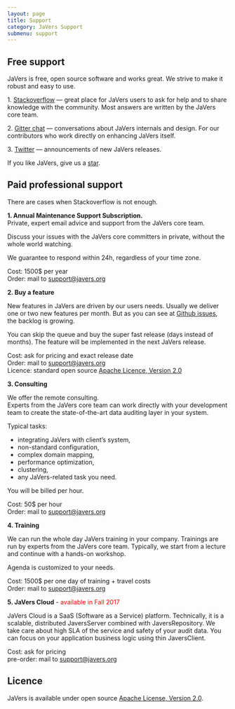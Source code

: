 ```yaml
---
layout: page
title: Support
category: JaVers Support
submenu: support
---
```


##  Free support

JaVers is free, open source software and works great.
We strive to make it robust and easy to use.

1\. [Stackoverflow](https://stackoverflow.com/questions/tagged/javers) &mdash; 
great place for JaVers users to ask for help and to share knowledge with the community.
Most answers are written by the JaVers core team. 
 
2\. [Gitter chat](https://gitter.im/javers/javers) &mdash;
conversations about JaVers internals and design.
For our contributors who work directly on enhancing JaVers itself. 

3\. [Twitter](https://twitter.com/javers_org) &mdash; announcements of new JaVers releases. 

If you like JaVers, give us a [star](https://github.com/javers/javers).

## Paid professional support

There are cases when Stackoverflow is not enough.

**1\. Annual Maintenance Support Subscription.** <br/>
Private, expert email advice and support from the JaVers core team.
 
Discuss your issues with the JaVers core committers in private,
without the whole world watching. 

We guarantee to respond within 24h, regardless of your time zone.

Cost: 1500$ per year<br/>
Order: mail to [support@javers.org](mailto://support@javers.org)

**2\. Buy a feature**

New features in JaVers are driven by our users needs.
Usually we deliver one or two new features per month.
But as you can see at [Github issues](https://github.com/javers/javers/issues),
the backlog is growing.

You can skip the queue and buy the super fast release (days instead of months).
The feature will be implemented in the next JaVers release.

Cost: ask for pricing and exact release date<br/>
Order: mail to [support@javers.org](mailto://support@javers.org)<br/>
Licence: standard open source [Apache Licence, Version 2.0](http://opensource.org/licenses/Apache-2.0)

**3\. Consulting**

We offer the remote consulting. <br/>
Experts from the JaVers core team can work directly with your development team
to create the state-of-the-art data auditing layer in your system.
 
Typical tasks:

* integrating JaVers with client’s system,
* non-standard configuration,  
* complex domain mapping,
* performance optimization,
* clustering,
* any JaVers-related task you need.

You will be billed per hour.

Cost: 50$ per hour<br/>
Order: mail to [support@javers.org](mailto://support@javers.org)

**4\. Training**

We can run the whole day JaVers training in your company.
Trainings are run by experts from the JaVers core team.
Typically, we start from a lecture
and continue with a hands-on workshop.

Agenda is customized to your needs.  

Cost: 1500$ per one day of training + travel costs<br/>
Order: mail to [support@javers.org](mailto://support@javers.org)

**5\. JaVers Cloud** - <font color="red">available in Fall 2017</font>

JaVers Cloud is a SaaS (Software as a Service) platform.
Technically, it is a scalable, distributed JaversServer combined with JaversRepository.
We take care about high SLA of the service and safety of your audit data.
You can focus on your application business logic using thin JaversClient.
 
Cost: ask for pricing <br/>
pre-order: mail to [support@javers.org](mailto://support@javers.org)<br/>

## Licence
JaVers is available under open source
[Apache License, Version 2.0](http://opensource.org/licenses/Apache-2.0").